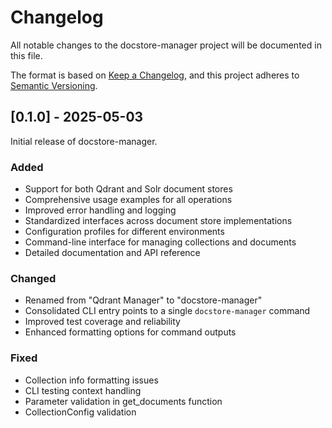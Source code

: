 # Changelog

All notable changes to the docstore-manager project will be documented in this file.

The format is based on [Keep a Changelog](https://keepachangelog.com/en/1.0.0/),
and this project adheres to [Semantic Versioning](https://semver.org/spec/v2.0.0.html).

## [0.1.0] - 2025-05-03

Initial release of docstore-manager.

### Added
- Support for both Qdrant and Solr document stores
- Comprehensive usage examples for all operations
- Improved error handling and logging
- Standardized interfaces across document store implementations
- Configuration profiles for different environments
- Command-line interface for managing collections and documents
- Detailed documentation and API reference

### Changed
- Renamed from "Qdrant Manager" to "docstore-manager"
- Consolidated CLI entry points to a single `docstore-manager` command
- Improved test coverage and reliability
- Enhanced formatting options for command outputs

### Fixed
- Collection info formatting issues
- CLI testing context handling
- Parameter validation in get_documents function
- CollectionConfig validation
